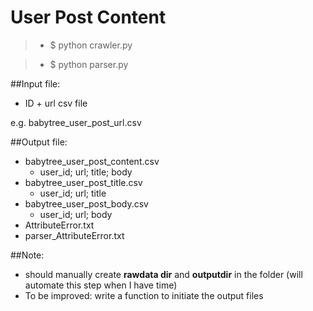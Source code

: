 # User Post Content

>* $ python crawler.py

>* $ python parser.py

##Input file:

* ID + url csv file

e.g. babytree_user_post_url.csv

##Output file:

* babytree_user_post_content.csv
    * user_id; url; title; body
* babytree_user_post_title.csv
    * user_id; url; title  
* babytree_user_post_body.csv
    * user_id; url; body 
* AttributeError.txt
* parser_AttributeError.txt

##Note:
* should manually create **rawdata dir** and **outputdir** in the folder (will automate this step when I have time)
* To be improved: write a function to initiate the output files
